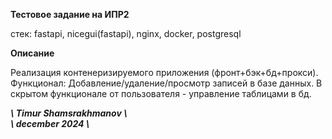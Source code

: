 **Тестовое задание на ИПР2**

стек: fastapi, nicegui(fastapi), nginx, docker, postgresql

**Описание**

Реализация контенеризируемого приложения (фронт+бэк+бд+прокси).
Функционал:
Добавление/удаление/просмотр записей в базе данных.
В скрытом функционале от пользователя - управление таблицами в бд.

**_\\ Timur Shamsrakhmanov \\_** \
**_\\ december 2024  \\_**